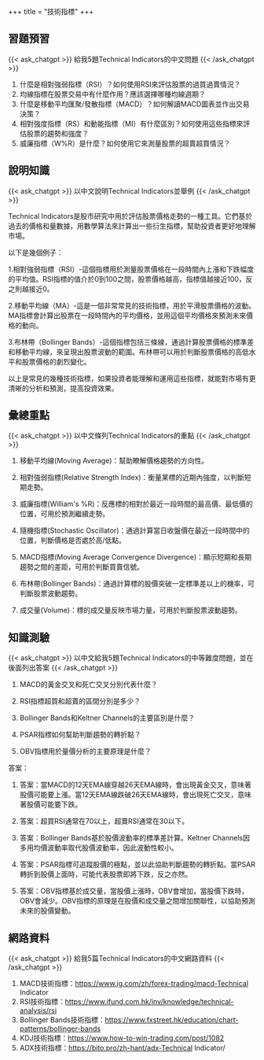 +++
title = "技術指標"
+++
## 習題預習
{{< ask_chatgpt >}}
給我5題Technical Indicators的中文問題
{{< /ask_chatgpt >}}



1. 什麼是相對強弱指標（RSI）？如何使用RSI來評估股票的過買過賣情況？
2. 均線指標在股票交易中有什麼作用？應該選擇哪種均線週期？
3. 什麼是移動平均匯聚/發散指標（MACD）？如何解讀MACD圖表並作出交易決策？
4. 相對強度指標（RS）和動能指標（MI）有什麼區別？如何使用這些指標來評估股票的趨勢和強度？
5. 威廉指標（W%R）是什麼？如何使用它來測量股票的超賣超買情況？   

## 說明知識
{{< ask_chatgpt >}}
以中文說明Technical Indicators並舉例
{{< /ask_chatgpt >}}



Technical Indicators是股市研究中用於評估股票價格走勢的一種工具。它們基於過去的價格和量數據，用數學算法來計算出一些衍生指標，幫助投資者更好地理解市場。

以下是幾個例子：

1.相對強弱指標（RSI）-這個指標用於測量股票價格在一段時間內上漲和下跌幅度的平均值。RSI指標的值介於0到100之間，股票價格越高，指標值越接近100，反之則越接近0。

2.移動平均線（MA）-這是一個非常常見的技術指標，用於平滑股票價格的波動。MA指標會計算出股票在一段時間內的平均價格，並用這個平均價格來預測未來價格的動向。

3.布林帶（Bollinger Bands）-這個指標包括三條線，通過計算股票價格的標準差和移動平均線，來呈現出股票波動的範圍。布林帶可以用於判斷股票價格的高低水平和股票價格的劇烈變化。

以上是常見的幾種技術指標，如果投資者能理解和運用這些指標，就能對市場有更清晰的分析和預測，提高投資效果。   

## 彙總重點
{{< ask_chatgpt >}}
以中文條列Technical Indicators的重點
{{< /ask_chatgpt >}}



1. 移動平均線(Moving Average)：幫助瞭解價格趨勢的方向性。

2. 相對強弱指標(Relative Strength Index)：衡量某標的近期內強度，以判斷短期走勢。

3. 威廉指標(William's %R)：反應標的相對於最近一段時間的最高價、最低價的位置，可用於預測繼續走勢。

4. 隨機指標(Stochastic Oscillator)：通過計算當日收盤價在最近一段時間中的位置，判斷價格是否處於高/低點。

5. MACD指標(Moving Average Convergence Divergence)：顯示短期和長期趨勢之間的差距，可用於判斷買賣信號。

6. 布林帶(Bollinger Bands)：通過計算標的股價突破一定標準差以上的機率，可判斷股票波動趨勢。

7. 成交量(Volume)：標的成交量反映市場力量，可用於判斷股票波動趨勢。   

## 知識測驗
{{< ask_chatgpt >}}
以中文給我5題Technical Indicators的中等難度問題，並在後面列出答案
{{< /ask_chatgpt >}}



1. MACD的黃金交叉和死亡交叉分別代表什麼？

2. RSI指標超買和超賣的區間分別是多少？

3. Bollinger Bands和Keltner Channels的主要區別是什麼？

4. PSAR指標如何幫助判斷趨勢的轉折點？

5. OBV指標用於量價分析的主要原理是什麼？

答案：

1. 答案：當MACD的12天EMA線穿越26天EMA線時，會出現黃金交叉，意味著股價可能要上漲。當12天EMA線跌破26天EMA線時，會出現死亡交叉，意味著股價可能要下跌。

2. 答案：超買RSI通常在70以上，超賣RSI通常在30以下。

3. 答案：Bollinger Bands基於股價波動率的標準差計算。Keltner Channels因多用均價波動率取代股價波動率，因此波動性較小。

4. 答案：PSAR指標可追蹤股價的極點，並以此協助判斷趨勢的轉折點。當PSAR轉折到股價上面時，可能代表股票即將下跌，反之亦然。

5. 答案：OBV指標基於成交量，當股價上漲時，OBV會增加，當股價下跌時，OBV會減少。OBV指標的原理是在股價和成交量之間增加關聯性，以協助預測未來的股價變動。   

## 網路資料
{{< ask_chatgpt >}}
給我5篇Technical Indicators的中文網路資料
{{< /ask_chatgpt >}}



1. MACD技術指標：https://www.ig.com/zh/forex-trading/macd-Technical Indicator
2. RSI技術指標：https://www.ifund.com.hk/inv/knowledge/technical-analysis/rsi
3. Bollinger Bands技術指標：https://www.fxstreet.hk/education/chart-patterns/bollinger-bands
4. KDJ技術指標：https://www.how-to-win-trading.com/post/1082
5. ADX技術指標：https://bito.pro/zh-hant/adx-Technical Indicator/   

